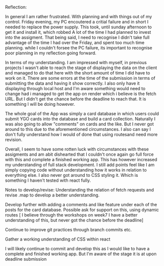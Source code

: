 Reflection:

In general I am rather frustrated. With planning and with things out of my control. Friday evening, my PC encoutered a critial failure and in short I needed to replace the power supply. This took, until sunday afternoon to get it and install it, which robbed A lot of the time I had planned to invest into the assigment. That being said, I need to recognise I didn't take full advantage of the time I had over the Friday, and spent too much time planning. while I couldn't forsee the PC failure, its important to recognise poor planning in my reflection going forward.

In terms of my understanding. I am impressed with myself, in previous projects I wasn't able to reach the stage of displaying the data on the client and managed to do that here with the short amount of time I did have to work on it. There are some errors at the time of the submission in terms of submitting the data and having it show correctly. I also only have it displaying through local host and I'm aware something would need to change had i managed to get the app on render which i believe is the fetch URL. But I didn't get the chance before the deadline to reach that. It is something I will be doing however. 

The whole goal of the App was simply a card database in which users could submit YGO cards into the database and build a card collection. Naturally I was also going to allow "comments" on cards and the like. But I never got around to this due to the aforementioned circumstances. I also can say I don't fully understand how I would of done that using routesand need more revision. 

Overall, I seem to have some rotten luck with circumstances with these assigments and am abit dishearted that I couldn't once again go full force with this and complete a finished working app. This has however increased my understanding of full stack development. I still add points feel like I am simply copying code without understanding how it works in relation to everything else. I also never got around to CSS styling it. Which is something I haven't tested with react fully. 

Notes to develop/revise:
Understanding the relation of fetch requests and revise .map to develop a better understanding. 

Develop further with adding a comments and like feature under each of the posts for the card database. Possible ask for support on this, using dynamic routes [ I believe through the workshops on week7 I have a better understanding of this, but never got the chance before the deadline]

Continue to improve git practices through branch commits etc.

Gather a working understanding of CSS within react

I will likely continue to commit and develop this as I would like to have a complete and finished working app. But I'm aware of the stage it is at upon deadline submission